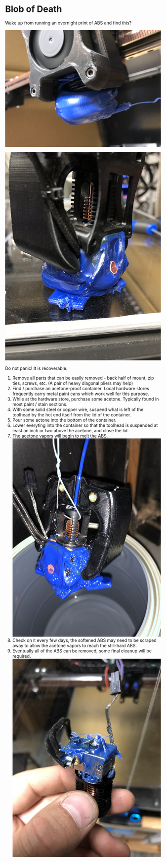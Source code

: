 # Blob of Death

Wake up from running an overnight print of ABS and find this?

![](./images/blob_1.jpg)

![](./images/blob_2.jpg)

Do not panic!  It is recoverable.

1. Remove all parts that can be easily removed - back half of mount, zip ties, screws, etc.  (A pair of heavy diagonal pliers may help)
2. Find / purchase an acetone-proof container.  Local hardware stores frequently carry metal paint cans which work well for this purpose.
3. While at the hardware store, purchase some acetone.  Typically found in most paint / stain sections.
4.  With some solid steel or copper wire, suspend what is left of the toolhead by the hot end itself from the lid of the container.
5. Pour some actone into the bottom of the container.
6. Lower everyting into the container so that the toolhead is suspended at least an inch or two above the acetone, and close the lid.
7. The acetone vapors will begin to melt the ABS.  ![](./images/blob_suspended.jpg)
8. Check on it every few days, the softened ABS may need to be scraped away to allow the acetone vapors to reach the still-hard ABS.
9. Eventually all of the ABS can be removed, some final cleanup will be required. ![](./images/blob_removed_hotend.jpg)


